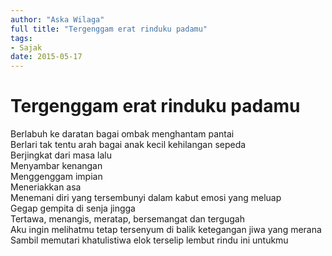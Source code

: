 ```yaml
---
author: "Aska Wilaga"
full title: "Tergenggam erat rinduku padamu"
tags:
- Sajak
date: 2015-05-17
---
```


# Tergenggam erat rinduku padamu

Berlabuh ke daratan bagai ombak menghantam pantai  
Berlari tak tentu arah bagai anak kecil kehilangan sepeda  
Berjingkat dari masa lalu  
Menyambar kenangan  
Menggenggam impian  
Meneriakkan asa  
Menemani diri yang tersembunyi dalam kabut emosi yang meluap  
Gegap gempita di senja jingga  
Tertawa, menangis, meratap, bersemangat dan tergugah  
Aku ingin melihatmu tetap tersenyum di balik ketegangan jiwa yang merana  
Sambil memutari khatulistiwa elok terselip lembut rindu ini untukmu